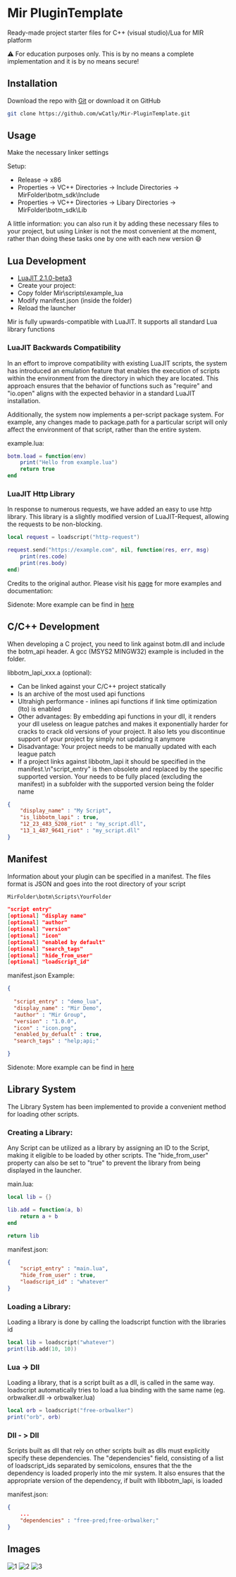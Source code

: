 # Mir PluginTemplate

Ready-made project starter files for C++ (visual studio)/Lua for MIR platform

⚠️ For education purposes only. This is by no means a complete implementation and it is by no means secure!

## Installation

Download the repo with [Git](https://git-scm.com/downloads) or download it on GitHub

```bash
git clone https://github.com/wCatly/Mir-PluginTemplate.git
```

## Usage
Make the necessary linker settings

Setup:
* Release -> x86
* Properties -> VC++ Directories -> Include Directories -> MirFolder\botm_sdk\Include
* Properties -> VC++ Directories -> Libary Directories -> MirFolder\botm_sdk\Lib

A little information: you can also run it by adding these necessary files to your project, but using Linker is not the most convenient at the moment, rather than doing these tasks one by one with each new version :smile:


## Lua Development
* [LuaJIT 2.1.0-beta3](http://luajit.org/)
* Create your project:
* Copy folder Mir\\scripts\\example_lua
* Modify manifest.json (inside the folder)
* Reload the launcher

Mir is fully upwards-compatible with LuaJIT. It supports all standard Lua library functions

### LuaJIT Backwards Compatibility

In an effort to improve compatibility with existing LuaJIT scripts, the system has introduced an emulation feature that enables the execution of scripts within the environment from the directory in which they are located. This approach ensures that the behavior of functions such as "require" and "io.open" aligns with the expected behavior in a standard LuaJIT installation.

Additionally, the system now implements a per-script package system. For example, any changes made to package.path for a particular script will only affect the environment of that script, rather than the entire system.

example.lua:
```lua
botm.load = function(env)
    print("Hello from example.lua")
    return true
end
```

### LuaJIT Http Library

In response to numerous requests, we have added an easy to use http library. This library is a slightly modified version of LuaJIT-Request, allowing the requests to be non-blocking.

```lua
local request = loadscript("http-request")

request.send("https://example.com", nil, function(res, err, msg)
    print(res.code)
    print(res.body)
end)
```
Credits to the original author. Please visit his [page](https://github.com/LPGhatguy/luajit-request) for more examples and documentation:


Sidenote: More example can be find in [here](https://github.com/wCatly/Mir-PluginTemplate/tree/main/MirExample)

## C/C++ Development
When developing a C project, you need to link against botm.dll and include the botm_api header. A gcc (MSYS2 MINGW32) example is included in the folder.

libbotm_lapi_xxx.a (optional):
* Can be linked against your C/C++ project statically
* Is an archive of the most used api functions
* Ultrahigh performance - inlines api functions if link time optimization (lto) is enabled
* Other advantages: By embedding api functions in your dll, it renders your dll useless on league patches and makes it exponentially harder for cracks to crack old versions of your project. It also lets you discontinue support of your project by simply not updating it anymore
* Disadvantage: Your project needs to be manually updated with each league patch
* If a project links against libbotm_lapi it should be specified in the manifest.\n\"script_entry\" is then obsolete and replaced by the specific supported version. Your needs to be fully placed (excluding the manifest) in a subfolder with the supported version being the folder name

```json
{
    "display_name" : "My Script",
    "is_libbotm_lapi" : true,
    "12_23_483_5208_riot" : "my_script.dll",
    "13_1_487_9641_riot" : "my_script.dll"
}
```


## Manifest
Information about your plugin can be specified in a manifest.
The files format is JSON and goes into the root directory of your script

```bash
MirFolder\botm\Scripts\YourFolder
```


```json
"script entry"
[optional] "display name"
[optional] "author"
[optional] "version"
[optional] "icon"
[optional] "enabled by default"
[optional] "search_tags"
[optional] "hide_from_user"
[optional] "loadscript_id"
```
manifest.json Example:
```json
{
  
  "script_entry" : "demo_lua",
  "display_name" : "Mir Demo",
  "author" : "Mir Group",
  "version" : "1.0.0",
  "icon" : "icon.png",
  "enabled_by_defualt" : true,
  "search_tags" : "help;api;"

}
```
Sidenote: More example can be find in [here](https://github.com/wCatly/Mir-PluginTemplate/tree/main/MirExample)
## Library System
The Library System has been implemented to provide a convenient method for loading other scripts.

### Creating a Library: 
Any Script can be utilized as a library by assigning an ID to the Script, making it eligible to be loaded by other scripts. The "hide_from_user" property can also be set to "true" to prevent the library from being displayed in the launcher.

main.lua:
```lua
local lib = {}

lib.add = function(a, b)
    return a + b
end

return lib
```
manifest.json:
```json
{
    "script_entry" : "main.lua",
    "hide_from_user" : true,
    "loadscript_id" : "whatever"
}
```

### Loading a Library:
Loading a library is done by calling the loadscript function with the libraries id

```lua
local lib = loadscript("whatever")
print(lib.add(10, 10))
```
### Lua -> Dll
Loading a library, that is a script built as a dll, is called in the same way. loadscript automatically tries to load a lua binding with the same name (eg. orbwalker.dll -> orbwalker.lua)

```lua
local orb = loadscript("free-orbwalker")
print("orb", orb)
```
### Dll - > Dll
Scripts built as dll that rely on other scripts built as dlls must explicitly specify these dependencies. The "dependencies" field, consisting of a list of loadscript_ids separated by semicolons, ensures that the the dependency is loaded properly into the mir system. It also ensures that the appropriate version of the dependency, if built with libbotm_lapi, is loaded

manifest.json:
```json
{
    ...
    "dependencies" : "free-pred;free-orbwalker;"
}
```

## Images

![1](https://cdn.discordapp.com/attachments/1039895805621960744/1070021072528883842/image.png)
![2](https://cdn.discordapp.com/attachments/1039895805621960744/1070022612626964480/image.png)
![3](https://cdn.discordapp.com/attachments/1039895805621960744/1070021212186628136/image.png)
